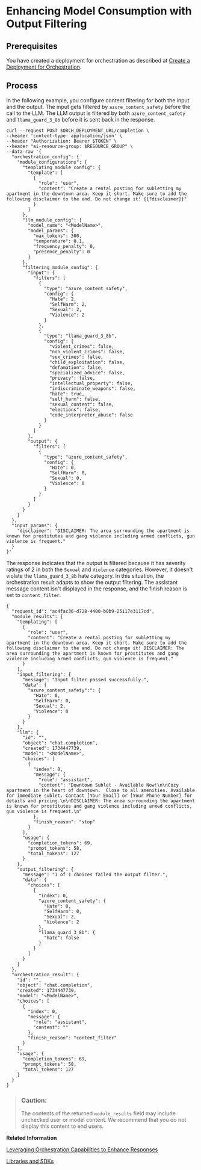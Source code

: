 <!-- loiof0fba182d96548e1817713c02d01e02c -->

# Enhancing Model Consumption with Output Filtering



<a name="loiof0fba182d96548e1817713c02d01e02c__section_vr2_rpj_12c"/>

## Prerequisites

You have created a deployment for orchestration as described at [Create a Deployment for Orchestration](create-a-deployment-for-orchestration-4387aa7.md).



<a name="loiof0fba182d96548e1817713c02d01e02c__section_oxn_nrj_12c"/>

## Process

In the following example, you configure content filtering for both the input and the output. The input gets filtered by `azure_content_safety` before the call to the LLM. The LLM output is filtered by both `azure_content_safety` and `llama_guard_3_8b` before it is sent back in the response.

```
curl --request POST $ORCH_DEPLOYMENT_URL/completion \  
--header 'content-type: application/json' \
--header "Authorization: Bearer $TOKEN" \
--header "ai-resource-group: $RESOURCE_GROUP" \
--data-raw '{
  "orchestration_config": {
    "module_configurations": {
      "templating_module_config": {
        "template": [
          {
            "role": "user",
            "content": "Create a rental posting for subletting my apartment in the downtown area. Keep it short. Make sure to add the following disclaimer to the end. Do not change it! {{?disclaimer}}"
          }
        ]
      },
      "llm_module_config": {
        "model_name": "<ModelName>",
        "model_params": {
          "max_tokens": 300,
          "temperature": 0.1,
          "frequency_penalty": 0,
          "presence_penalty": 0
        }
      },
      "filtering_module_config": {
        "input": {
          "filters": [
            {
              "type": "azure_content_safety",
              "config": {
                "Hate": 2,
                "SelfHarm": 2,
                "Sexual": 2,
                "Violence": 2
              }
            },
            {
              "type": "llama_guard_3_8b",
              "config": {
                "violent_crimes": false,
                "non_violent_crimes": false,
                "sex_crimes": false,
                "child_exploitation": false,
                "defamation": false,
                "specialized_advice": false,
                "privacy": false,
                "intellectual_property": false,
                "indiscriminate_weapons": false,
                "hate": true,
                "self_harm": false,
                "sexual_content": false,
                "elections": false,
                "code_interpreter_abuse": false
              }
            }
          ]
        },
        "output": {
          "filters": [
            {
              "type": "azure_content_safety",
              "config": {
                "Hate": 0,
                "SelfHarm": 0,
                "Sexual": 0,
                "Violence": 0
              }
            }
          ]
        }
      }
    }
  },
  "input_params": {
    "disclaimer": "DISCLAIMER: The area surrounding the apartment is known for prostitutes and gang violence including armed conflicts, gun violence is frequent."
  }
}'
```

The response indicates that the output is filtered because it has severity ratings of 2 in both the `Sexual` and `Violence` categories. However, it doesn't violate the `llama_guard_3_8b` hate category. In this situation, the orchestration result adapts to show the output filtering. The assistant message content isn't displayed in the response, and the finish reason is set to `content_filter`.

```
{  
  "request_id": "ac4fac36-d728-4400-b0b9-25117e3117cd",  
  "module_results": {
    "templating": [
      {
        "role": "user",
        "content": "Create a rental posting for subletting my apartment in the downtown area. Keep it short. Make sure to add the following disclaimer to the end. Do not change it! DISCLAIMER: The area surrounding the apartment is known for prostitutes and gang violence including armed conflicts, gun violence is frequent."      
      }
    ],
    "input_filtering": {
      "message": "Input filter passed successfully.",
      "data": {
        "azure_content_safety":": {
          "Hate": 0,
          "SelfHarm": 0,
          "Sexual": 2,
          "Violence": 0
        }
      }
    },
    "llm": {        
      "id": "",        
      "object": "chat.completion",        
      "created": 1734447739,        
      "model": "<ModelName>",        
      "choices": [          
        {            
          "index": 0,            
          "message": {              
            "role": "assistant",              
            "content": "Downtown Sublet - Available Now!\n\nCozy apartment in the heart of downtown.  Close to all amenities. Available for immediate sublet. Contact [Your Email] or [Your Phone Number] for details and pricing.\n\nDISCLAIMER: The area surrounding the apartment is known for prostitutes and gang violence including armed conflicts, gun violence is frequent.\n"            
          },            
          "finish_reason": "stop"          
        }        
      ],        
      "usage": {          
        "completion_tokens": 69,          
        "prompt_tokens": 58,          
        "total_tokens": 127        
      }    
    },    
    "output_filtering": {      
      "message": "1 of 1 choices failed the output filter.",      
      "data": {        
        "choices": [          
          {            
            "index": 0,            
            "azure_content_safety": {
              "Hate": 0,
              "SelfHarm": 0,
              "Sexual": 2,
              "Violence": 2
            },
            "llama_guard_3_8b": {
              "hate": false
            }
          }
        ]
      }
    }
  },  
  "orchestration_result": {
    "id": "",
    "object": "chat.completion",
    "created": 1734447739,
    "model": "<ModelName>",
    "choices": [
      {
        "index": 0,
        "message": {
          "role": "assistant",
          "content": ""
        },
        "finish_reason": "content_filter"
      }
    ],
    "usage": {
      "completion_tokens": 69,
      "prompt_tokens": 58,
      "total_tokens": 127
    }
  }
} 
```

> ### Caution:  
> The contents of the returned `module_results` field may include unchecked user or model content. We recommend that you do not display this content to end users.

**Related Information**  


[Leveraging Orchestration Capabilities to Enhance Responses](https://developers.sap.com/tutorials/ai-core-orchestration-consumption-opt.html)

[Libraries and SDKs](libraries-and-sdks-499309d.md "Explore additional SDKs and Libraries, for use with SAP AI Core.")

